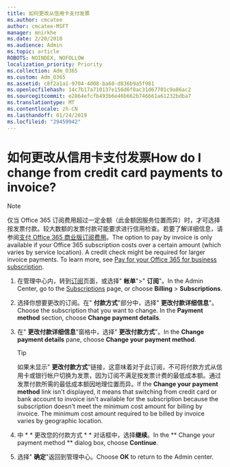 ```yaml
---
title: 如何更改从信用卡支付发票
ms.author: cmcatee
author: cmcatee-MSFT
manager: mnirkhe
ms.date: 2/20/2018
ms.audience: Admin
ms.topic: article
ROBOTS: NOINDEX, NOFOLLOW
localization_priority: Priority
ms.collection: Adm_O365
ms.custom: Adm_O365
ms.assetid: c8f2a1a1-9704-4d08-ba60-d836b9a5f981
ms.openlocfilehash: 14c7b17a710137e156d6f8ac31d67701c9a86ac2
ms.sourcegitcommit: e2864efcfb493b6e46b662b746661a61232bdba7
ms.translationtype: MT
ms.contentlocale: zh-CN
ms.lasthandoff: 01/24/2019
ms.locfileid: "29459942"
---
```

# <a name="how-do-i-change-from-credit-card-payments-to-invoice"></a><span data-ttu-id="e7330-102">如何更改从信用卡支付发票</span><span class="sxs-lookup"><span data-stu-id="e7330-102">How do I change from credit card payments to invoice?</span></span>

> [!NOTE]
> <span data-ttu-id="e7330-p101">仅当 Office 365 订阅费用超过一定金额（此金额因服务位置而异）时，才可选择按发票付款。较大数额的发票付款可能要求进行信用检查。若要了解详细信息，请参阅[支付 Office 365 商业版订阅费用](https://support.office.com/article/734f4aab-df2d-4e9b-8cb1-691910bde216)。</span><span class="sxs-lookup"><span data-stu-id="e7330-p101">The option to pay by invoice is only available if your Office 365 subscription costs over a certain amount (which varies by service location). A credit check might be required for larger invoice payments. To learn more, see [Pay for your Office 365 for business subscription](https://support.office.com/article/734f4aab-df2d-4e9b-8cb1-691910bde216).</span></span> 
  
1. <span data-ttu-id="e7330-106">在管理中心内，转到[订阅](https://go.microsoft.com/fwlink/p/?linkid=842054)页面，或选择" **帐单**"\>" **订阅**"。</span><span class="sxs-lookup"><span data-stu-id="e7330-106">In the Admin Center, go to the [Subscriptions](https://go.microsoft.com/fwlink/p/?linkid=842054) page, or choose **Billing** \> **Subscriptions**.</span></span>
    
2. <span data-ttu-id="e7330-p102">选择你想要更改的订阅。在" **付款方式**"部分中，选择" **更改付款详细信息**"。</span><span class="sxs-lookup"><span data-stu-id="e7330-p102">Choose the subscription that you want to change. In the **Payment method** section, choose **Change payment details**.</span></span>
    
3. <span data-ttu-id="e7330-109">在" **更改付款详细信息**"窗格中，选择" **更改付款方式**"。</span><span class="sxs-lookup"><span data-stu-id="e7330-109">In the **Change payment details** pane, choose **Change your payment method**.</span></span>
    
    > [!TIP]
    > <span data-ttu-id="e7330-p103">如果未显示" **更改付款方式**"链接，这意味着对于此订阅，不可将付款方式从信用卡或银行帐户切换为发票，因为订阅不满足按发票计费的最低成本额。通过发票付款所需的最低成本额因地理位置而异。</span><span class="sxs-lookup"><span data-stu-id="e7330-p103">If the **Change your payment method** link isn't displayed, it means that switching from credit card or bank account to invoice isn't available for the subscription because the subscription doesn't meet the minimum cost amount for billing by invoice. The minimum cost amount required to be billed by invoice varies by geographic location.</span></span> 
  
4. <span data-ttu-id="e7330-112">中 \* \* 更改您的付款方式 \* \* 对话框中，选择**继续**。</span><span class="sxs-lookup"><span data-stu-id="e7330-112">In the \*\* Change your payment method \*\* dialog box, choose **Continue**.</span></span>
    
5. <span data-ttu-id="e7330-113">选择" **确定**"返回到管理中心。</span><span class="sxs-lookup"><span data-stu-id="e7330-113">Choose **OK** to return to the Admin center.</span></span> 
    

